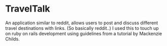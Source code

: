 # TravelTalk

An application similar to reddit, allows users to post and discuss different travel destinations with links. (So basically reddit..) I used this to touch up on ruby on rails development using guidelines from a tutorial by Mackenzie Childs. 
